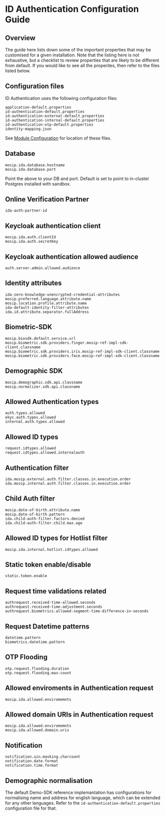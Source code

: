 # ID Authentication Configuration Guide

## Overview
The guide here lists down some of the important properties that may be customised for a given installation. Note that the listing here is not exhaustive, but a checklist to review properties that are likely to be different from default.  If you would like to see all the properites, then refer to the files listed below.

## Configuration files
ID Authentication uses the following configuration files:
```
application-default.properties
id-authentication-default.properties
id-authentication-external-default.properties
id-authentication-internal-default.properties
id-authentication-otp-default.properties
identity-mapping.json
```

See [Module Configuration](https://docs.mosip.io/1.2.0/modules/module-configuration) for location of these files.

## Database
```
mosip.ida.database.hostname
mosip.ida.database.port
```

Point the above to your DB and port.  Default is set to point to in-cluster Postgres installed with sandbox.

## Online Verification Partner 
```
ida-auth-partner-id
```

## Keycloak authentication client 
```
mosip.ida.auth.clientId
mosip.ida.auth.secretKey
```

## Keycloak authentication allowed audience 
```
auth.server.admin.allowed.audience
```


## Identity attributes 

```
ida-zero-knowledge-unencrypted-credential-attributes
mosip.preferred.language.attribute.name
mosip.location.profile.attribute.name
ida-default-identity-filter-attributes
ida.id.attribute.separator.fullAddress
```

## Biometric-SDK 
```
mosip.biosdk.default.service.url
mosip.biometric.sdk.providers.finger.mosip-ref-impl-sdk-client.classname
mosip.biometric.sdk.providers.iris.mosip-ref-impl-sdk-client.classname
mosip.biometric.sdk.providers.face.mosip-ref-impl-sdk-client.classname
```

## Demographic SDK 
```
mosip.demographic.sdk.api.classname
mosip.normalizer.sdk.api.classname
```

## Allowed Authentication types 
```
auth.types.allowed
ekyc.auth.types.allowed
internal.auth.types.allowed
```

## Allowed ID types
```
request.idtypes.allowed
request.idtypes.allowed.internalauth
```

## Authentication filter 
```
ida.mosip.external.auth.filter.classes.in.execution.order
ida.mosip.internal.auth.filter.classes.in.execution.order
```

## Child Auth filter
```
mosip.date-of-birth.attribute.name
mosip.date-of-birth.pattern
ida.child-auth-filter.factors.denied
ida.child-auth-filter.child.max.age
```

## Allowed ID types for Hotlist filter
```
mosip.ida.internal.hotlist.idtypes.allowed
```

## Static token enable/disable
```
static.token.enable
```

## Request time validations related 
```
authrequest.received-time-allowed.seconds
authrequest.received-time-adjustment.seconds
authrequest.biometrics.allowed-segment-time-difference-in-seconds
```

## Request Datetime patterns 
```
datetime.pattern
biometrics.datetime.pattern
```

## OTP Flooding 
```
otp.request.flooding.duration
otp.request.flooding.max-count
```

## Allowed enviroments in Authentication request 
```
mosip.ida.allowed.enviromemnts
```

## Allowed domain URIs in Authentication request 
```
mosip.ida.allowed.enviromemnts
mosip.ida.allowed.domain.uris
```

## Notification 
```
notification.uin.masking.charcount
notification.date.format
notification.time.format
```

## Demographic normalisation 
The default Demo-SDK reference implemantation has configurations for normalising name and address for english language, which can be extended for any other languages. Refer to the `id-authentication-default.properties` configuration file for that.




